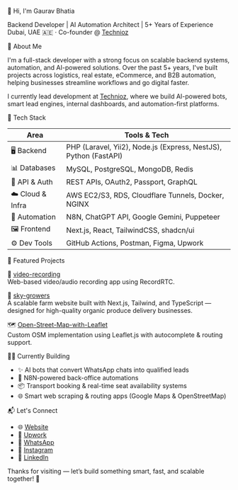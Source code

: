 👋 Hi, I'm Gaurav Bhatia

Backend Developer | AI Automation Architect | 5+ Years of Experience
Dubai, UAE 🇦🇪 · Co-founder @ [Technioz](https://technioz.com)

🚀 About Me

I'm a full-stack developer with a strong focus on scalable backend systems, automation, and AI-powered solutions. Over the past 5+ years, I've built projects across logistics, real estate, eCommerce, and B2B automation, helping businesses streamline workflows and go digital faster.

I currently lead development at [Technioz](https://technioz.com), where we build AI-powered bots, smart lead engines, internal dashboards, and automation-first platforms.

🧰 Tech Stack

| Area            | Tools & Tech |
|-----------------|--------------|
| 🖥 Backend       | PHP (Laravel, Yii2), Node.js (Express, NestJS), Python (FastAPI) |
| 📊 Databases     | MySQL, PostgreSQL, MongoDB, Redis |
| 🔗 API & Auth    | REST APIs, OAuth2, Passport, GraphQL |
| ☁️ Cloud & Infra | AWS EC2/S3, RDS, Cloudflare Tunnels, Docker, NGINX |
| 🧠 Automation    | N8N, ChatGPT API, Google Gemini, Puppeteer |
| 🖼 Frontend      | Next.js, React, TailwindCSS, shadcn/ui |
| ⚙️ Dev Tools     | GitHub Actions, Postman, Figma, Upwork |


🧩 Featured Projects

🎥 [video-recording](https://github.com/gauravbhatia4601/video-recording)  
Web-based video/audio recording app using RecordRTC.

🌿 [sky-growers](https://github.com/gauravbhatia4601/sky-growers)  
A scalable farm website built with Next.js, Tailwind, and TypeScript — designed for high-quality organic produce delivery businesses.

🗺 [Open-Street-Map-with-Leaflet](https://github.com/gauravbhatia4601/Open-Street-Map-with-Leaflet)  
Custom OSM implementation using Leaflet.js with autocomplete & routing support.


👨‍💻 Currently Building

- ✨ AI bots that convert WhatsApp chats into qualified leads
- 🧠 N8N-powered back-office automations
- 📦 Transport booking & real-time seat availability systems
- 🌐 Smart web scraping & routing apps (Google Maps & OpenStreetMap)


📬 Let's Connect

- 🌐 [Website](https://technioz.com)
- 💼 [Upwork](https://www.upwork.com/freelancers/~0120500524197e5864)
- 📱 [WhatsApp](https://wa.me/919803683577)
- 📸 [Instagram](https://instagram.com/_gaurav.bhatia04_)
- 💼 [LinkedIn](https://linkedin.com/in/gauravbhatia1064)


Thanks for visiting — let’s build something smart, fast, and scalable together! 🚀
